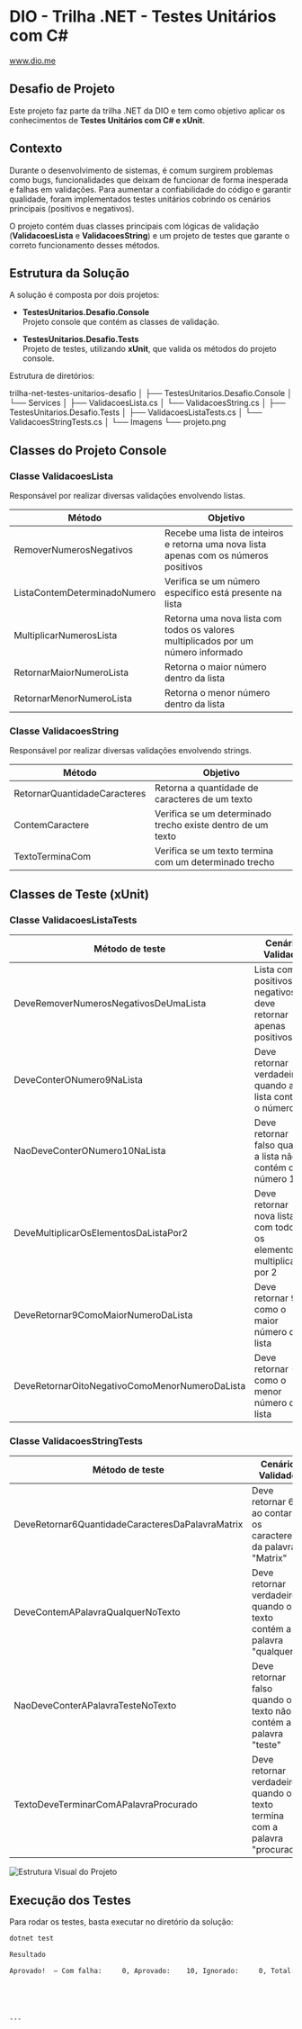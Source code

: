 # DIO - Trilha .NET - Testes Unitários com C#
www.dio.me

## Desafio de Projeto
Este projeto faz parte da trilha .NET da DIO e tem como objetivo aplicar os conhecimentos de **Testes Unitários com C# e xUnit**.

## Contexto
Durante o desenvolvimento de sistemas, é comum surgirem problemas como bugs, funcionalidades que deixam de funcionar de forma inesperada e falhas em validações. Para aumentar a confiabilidade do código e garantir qualidade, foram implementados testes unitários cobrindo os cenários principais (positivos e negativos).  

O projeto contém duas classes principais com lógicas de validação (**ValidacoesLista** e **ValidacoesString**) e um projeto de testes que garante o correto funcionamento desses métodos.

## Estrutura da Solução
A solução é composta por dois projetos:

- **TestesUnitarios.Desafio.Console**  
  Projeto console que contém as classes de validação.

- **TestesUnitarios.Desafio.Tests**  
  Projeto de testes, utilizando **xUnit**, que valida os métodos do projeto console.

Estrutura de diretórios:

trilha-net-testes-unitarios-desafio
│
├── TestesUnitarios.Desafio.Console
│ └── Services
│ ├── ValidacoesLista.cs
│ └── ValidacoesString.cs
│
├── TestesUnitarios.Desafio.Tests
│ ├── ValidacoesListaTests.cs
│ └── ValidacoesStringTests.cs
│
└── Imagens
└── projeto.png


## Classes do Projeto Console

### Classe **ValidacoesLista**
Responsável por realizar diversas validações envolvendo listas.

| Método                       | Objetivo                                                                                           |
|------------------------------|---------------------------------------------------------------------------------------------------|
| RemoverNumerosNegativos      | Recebe uma lista de inteiros e retorna uma nova lista apenas com os números positivos              |
| ListaContemDeterminadoNumero | Verifica se um número específico está presente na lista                                           |
| MultiplicarNumerosLista      | Retorna uma nova lista com todos os valores multiplicados por um número informado                 |
| RetornarMaiorNumeroLista     | Retorna o maior número dentro da lista                                                            |
| RetornarMenorNumeroLista     | Retorna o menor número dentro da lista                                                            |

### Classe **ValidacoesString**
Responsável por realizar diversas validações envolvendo strings.

| Método                       | Objetivo                                                                                           |
|------------------------------|---------------------------------------------------------------------------------------------------|
| RetornarQuantidadeCaracteres | Retorna a quantidade de caracteres de um texto                                                    |
| ContemCaractere              | Verifica se um determinado trecho existe dentro de um texto                                       |
| TextoTerminaCom              | Verifica se um texto termina com um determinado trecho                                            |

## Classes de Teste (xUnit)

### Classe **ValidacoesListaTests**
| Método de teste                               | Cenário Validado                                                                                      |
|-----------------------------------------------|------------------------------------------------------------------------------------------------------|
| DeveRemoverNumerosNegativosDeUmaLista         | Lista com positivos e negativos deve retornar apenas positivos                                        |
| DeveConterONumero9NaLista                     | Deve retornar verdadeiro quando a lista contém o número 9                                             |
| NaoDeveConterONumero10NaLista                 | Deve retornar falso quando a lista não contém o número 10                                             |
| DeveMultiplicarOsElementosDaListaPor2         | Deve retornar nova lista com todos os elementos multiplicados por 2                                   |
| DeveRetornar9ComoMaiorNumeroDaLista           | Deve retornar 9 como o maior número da lista                                                          |
| DeveRetornarOitoNegativoComoMenorNumeroDaLista| Deve retornar -8 como o menor número da lista                                                         |

### Classe **ValidacoesStringTests**
| Método de teste                                  | Cenário Validado                                                                                      |
|--------------------------------------------------|------------------------------------------------------------------------------------------------------|
| DeveRetornar6QuantidadeCaracteresDaPalavraMatrix | Deve retornar 6 ao contar os caracteres da palavra "Matrix"                                           |
| DeveContemAPalavraQualquerNoTexto                | Deve retornar verdadeiro quando o texto contém a palavra "qualquer"                                   |
| NaoDeveConterAPalavraTesteNoTexto                | Deve retornar falso quando o texto não contém a palavra "teste"                                       |
| TextoDeveTerminarComAPalavraProcurado            | Deve retornar verdadeiro quando o texto termina com a palavra "procurado"                             |

![Estrutura Visual do Projeto](Imagens/projeto.png)


## Execução dos Testes

Para rodar os testes, basta executar no diretório da solução:

```bash
dotnet test

Resultado

Aprovado!  – Com falha:     0, Aprovado:    10, Ignorado:     0, Total:    10





---





